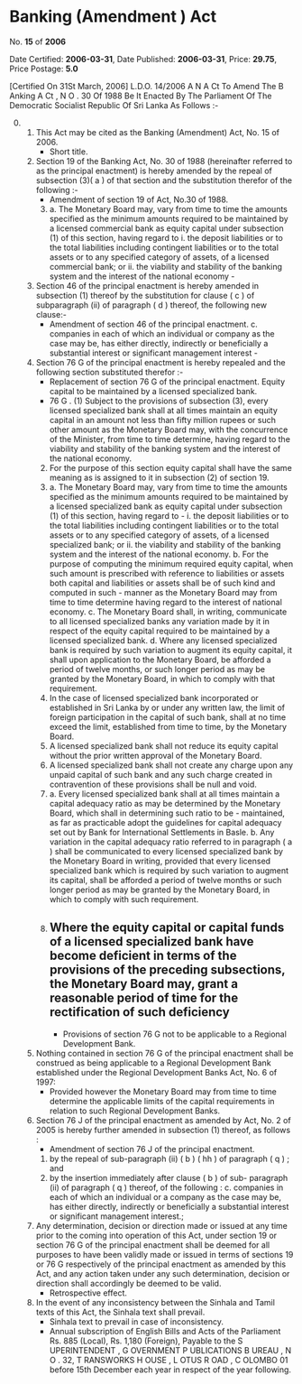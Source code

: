 # Banking (Amendment ) Act

No. **15** of **2006**

Date Certified: **2006-03-31**, Date Published: **2006-03-31**, Price: **29.75**, Price Postage: **5.0**

[Certified On 31St March, 2006]
L.D.O. 14/2006
A N  A Ct   To   Amend   The  B Anking  A Ct , N O .  30  Of  1988
Be   It Enacted By The Parliament Of The Democratic Socialist Republic Of Sri Lanka As Follows :-

0. 
    1. This Act may be cited as the Banking (Amendment) Act, No. 15  of 2006.
        - Short title.
    2. Section 19 of the Banking Act, No. 30 of 1988 (hereinafter referred to as the principal enactment) is hereby amended by the repeal of subsection (3)( a ) of that section and the substitution therefor of the following :-
        - Amendment of section 19 of  Act, No.30 of 1988.
        3. 
            a. The Monetary Board may, vary from time to time the amounts specified as the minimum amounts required to be maintained by a licensed commercial bank as equity capital under subsection (1) of this section, having regard to
                i. the deposit liabilities or to the total  liabilities including contingent liabilities or to the total assets or to any specified category of assets, of a licensed commercial bank; or
                ii. the viability and stability of the banking system and the interest of the national economy
                    - 
    3. Section 46 of the principal enactment is hereby amended in subsection (1) thereof by the substitution for clause ( c ) of subparagraph (ii) of paragraph ( d ) thereof, the following new clause:-
        - Amendment of section 46 of the principal enactment.
            c. companies in each of which an individual or company as the case may be, has either directly, indirectly or beneficially a substantial interest or significant management interest
                - 
    4. Section 76 G  of the principal enactment is hereby repealed and the following section substituted therefor :-
        - Replacement of section 76 G of the principal enactment. Equity capital to be maintained by a licensed specialized bank.
        - 76 G . (1) Subject to the provisions of subsection (3), every licensed specialized bank shall at all times maintain an equity capital in an amount not less than fifty million rupees or such other amount as the Monetary Board may, with the concurrence of the Minister, from time to time determine, having regard to the viability and stability of the banking system and the interest of the national economy.
        2. For the purpose of this section equity capital shall have the same meaning as is assigned to it in subsection (2) of section 19.
        3. 
            a. The Monetary Board may, vary from time to time the amounts specified as the minimum amounts required to be maintained by a licensed specialized bank as equity capital under subsection (1) of this section, having regard to -
                i. the deposit liabilities or to the total liabilities including contingent liabilities or to the total assets or to any specified category of assets, of a licensed specialized bank; or
                ii. the viability and stability of the banking system and the interest of the national economy.
            b. For the purpose of computing the minimum required equity capital, when such amount is prescribed with reference to liabilities or assets both capital and liabilities or assets shall be of such kind and computed in such
                - manner as the Monetary Board may from time to time determine having regard to the interest of national economy.
            c. The Monetary Board shall, in writing, communicate to all licensed specialized banks any variation made by it in respect of the equity capital required to be maintained by a licensed specialized bank.
            d. Where any licensed specialized bank is required by such variation to augment its equity capital, it shall upon application to the Monetary Board, be afforded a period of twelve months, or such longer period as may be granted by the Monetary Board, in which to comply with that requirement.
        4. In the case of licensed specialized bank incorporated or established in Sri Lanka by or under any written law, the limit of foreign participation in the capital of such bank, shall at no time exceed the limit, established from time to time, by the Monetary Board.
        5. A licensed specialized bank shall not reduce its equity capital without the prior written approval of the Monetary Board.
        6. A licensed specialized bank shall not create any charge upon any unpaid capital of such bank and any such charge created in contravention of these provisions shall be null and void.
        7. 
            a. Every licensed specialized bank shall at all times maintain a capital adequacy  ratio as may be determined by the Monetary Board, which shall in determining such  ratio  to be
                - maintained, as far as practicable adopt the guidelines for capital adequacy set out by Bank for International Settlements in Basle.
            b. Any variation in the capital adequacy ratio  referred to in paragraph ( a ) shall be communicated to every licensed specialized bank by the Monetary Board in writing, provided that every licensed specialized bank which is required by such variation to augment its capital, shall be afforded a period of twelve months or such longer period as may be granted by the Monetary Board, in which to comply with such requirement.
        8. Where the equity capital or capital funds of a licensed specialized bank have become deficient in terms of the provisions of the preceding subsections, the Monetary Board may, grant a reasonable period of time for the rectification of such deficiency
            - 
            - Provisions of section 76 G not to be applicable to a Regional Development Bank.
    5. Nothing contained in section 76 G  of the principal enactment shall be construed as being applicable to a Regional Development Bank established under the Regional Development Banks Act, No. 6 of 1997:
        - Provided however the Monetary Board may from time to time determine the applicable limits of the capital requirements in relation to such Regional Development Banks.
    6. Section 76 J  of the principal enactment as amended by Act, No. 2 of 2005 is hereby further amended in subsection (1) thereof, as follows :
        - Amendment of section 76 J  of the principal enactment.
        1. by the repeal of sub-paragraph (ii) ( b ) ( hh ) of paragraph ( q ) ; and
        2. by the insertion immediately after clause ( b ) of sub- paragraph (ii) of paragraph ( q ) thereof, of the following :
            c. companies in each of which an individual or a company as the case may be, has either directly, indirectly or beneficially a substantial  interest  or  significant management interest.;
    7. Any determination, decision or direction made or issued at any time prior to the coming into operation of this Act, under section 19 or section 76 G  of the principal enactment shall be deemed for all purposes to have been validly made or issued in terms of sections 19 or 76 G  respectively of the principal enactment as amended by this Act, and any action taken under any such determination, decision or direction shall accordingly be deemed to be valid.
        - Retrospective effect.
    8. In the event of any inconsistency between the Sinhala and Tamil texts of this Act, the Sinhala text shall prevail.
        - Sinhala text to prevail in case of inconsistency.
        - Annual subscription of English Bills and Acts of the Parliament Rs. 885 (Local), Rs. 1,180 (Foreign), Payable to the S UPERINTENDENT , G OVERNMENT   P UBLICATIONS  B UREAU , N O . 32, T RANSWORKS  H OUSE ,  L OTUS   R OAD ,  C OLOMBO  01  before  15th  December  each  year  in  respect of the year following.